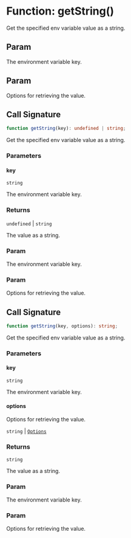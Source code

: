 # Function: getString()

Get the specified env variable value as a string.

## Param

The environment variable key.

## Param

Options for retrieving the value.

## Call Signature

```ts
function getString(key): undefined | string;
```

Get the specified env variable value as a string.

### Parameters

#### key

`string`

The environment variable key.

### Returns

`undefined` \| `string`

The value as a string.

### Param

The environment variable key.

### Param

Options for retrieving the value.

## Call Signature

```ts
function getString(key, options): string;
```

Get the specified env variable value as a string.

### Parameters

#### key

`string`

The environment variable key.

#### options

Options for retrieving the value.

`string` | [`Options`](../../declarations/interfaces/Options.md)

### Returns

`string`

The value as a string.

### Param

The environment variable key.

### Param

Options for retrieving the value.
